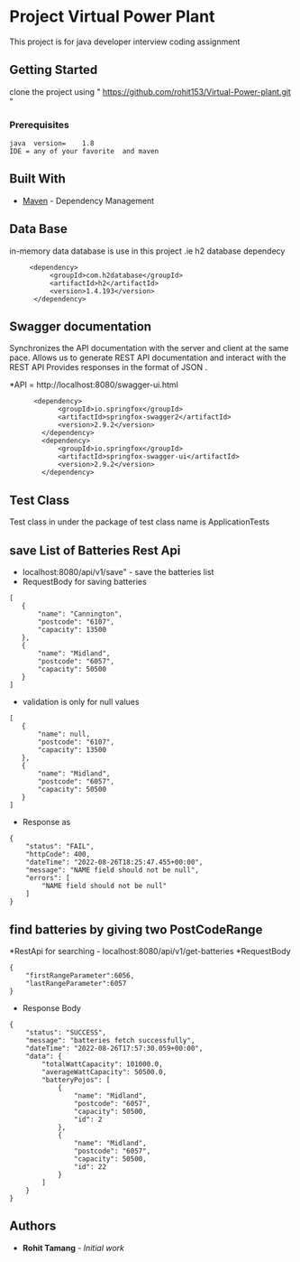 # Project Virtual Power Plant

This  project is  for  java developer interview coding assignment 

## Getting Started

clone the project using " https://github.com/rohit153/Virtual-Power-plant.git  "

### Prerequisites

```
java  version=    1.8
IDE = any of your favorite  and maven 
```



## Built With

* [Maven](https://maven.apache.org/) - Dependency Management
## Data Base 
in-memory data database is use in this project  .ie h2 database
 dependecy
  ````
       <dependency>
            <groupId>com.h2database</groupId>
            <artifactId>h2</artifactId>
            <version>1.4.193</version>
        </dependency>
   ````

## Swagger documentation

Synchronizes the API documentation with the server and client at the same pace.
Allows us to generate REST API documentation and interact with the REST API
Provides responses in the format of JSON .

*API = http://localhost:8080/swagger-ui.html

````
      <dependency>
            <groupId>io.springfox</groupId>
            <artifactId>springfox-swagger2</artifactId>
            <version>2.9.2</version>
        </dependency>
        <dependency>
            <groupId>io.springfox</groupId>
            <artifactId>springfox-swagger-ui</artifactId>
            <version>2.9.2</version>
        </dependency>
````
## Test Class 

Test class in under the  package of test class name is ApplicationTests


## save List of Batteries Rest Api  


*  localhost:8080/api/v1/save" - save the batteries list 
* RequestBody for saving batteries
 ````
[
    {
        "name": "Cannington",
        "postcode": "6107",
        "capacity": 13500
    },
    {
        "name": "Midland",
        "postcode": "6057",
        "capacity": 50500
    }
]
 ````
* validation is only for null values
 ````
[
    {
        "name": null,
        "postcode": "6107",
        "capacity": 13500
    },
    {
        "name": "Midland",
        "postcode": "6057",
        "capacity": 50500
    }
]
 ````

* Response as
````````
{
    "status": "FAIL",
    "httpCode": 400,
    "dateTime": "2022-08-26T18:25:47.455+00:00",
    "message": "NAME field should not be null",
    "errors": [
        "NAME field should not be null"
    ]
}
````````


## find batteries  by giving two PostCodeRange 
*RestApi for searching - localhost:8080/api/v1/get-batteries
*RequestBody
```````` 
{
    "firstRangeParameter":6056,
    "lastRangeParameter":6057
}
```````` 

* Response Body
````
{
    "status": "SUCCESS",
    "message": "batteries fetch successfully",
    "dateTime": "2022-08-26T17:57:30.059+00:00",
    "data": {
        "totalWattCapacity": 101000.0,
        "averageWattCapacity": 50500.0,
        "batteryPojos": [
            {
                "name": "Midland",
                "postcode": "6057",
                "capacity": 50500,
                "id": 2
            },
            {
                "name": "Midland",
                "postcode": "6057",
                "capacity": 50500,
                "id": 22
            }
        ]
    }
}
````


## Authors

* **Rohit Tamang** - *Initial work*

